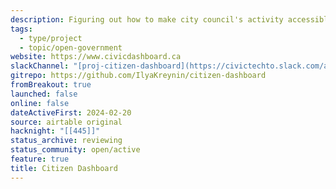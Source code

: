 ```yaml
---
description: Figuring out how to make city council's activity accessible! Currently looking to get city council minutes into Open Data, maybe make a Citizen Dashboard out of it
tags:
  - type/project
  - topic/open-government
website: https://www.civicdashboard.ca
slackChannel: "[proj-citizen-dashboard](https://civictechto.slack.com/archives/C06KU3DHEKV)"
gitrepo: https://github.com/IlyaKreynin/citizen-dashboard
fromBreakout: true
launched: false
online: false
dateActiveFirst: 2024-02-20
source: airtable original
hacknight: "[[445]]"
status_archive: reviewing
status_community: open/active
feature: true
title: Citizen Dashboard
---
```


